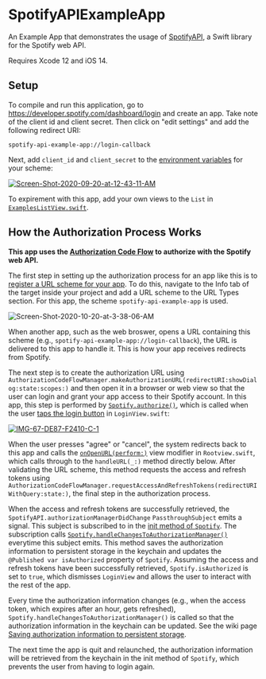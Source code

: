 # SpotifyAPIExampleApp

An Example App that demonstrates the usage of [SpotifyAPI](https://github.com/Peter-Schorn/SpotifyAPI), a Swift library for the Spotify web API.

Requires Xcode 12 and iOS 14.

## Setup

To compile and run this application, go to https://developer.spotify.com/dashboard/login and create an app. Take note of the client id and client secret. Then click on "edit settings" and add the following redirect URI:
```
spotify-api-example-app://login-callback
```

Next, add `client_id` and `client_secret` to the [environment variables][1] for your scheme:

<a href="https://ibb.co/NxKXZfR"><img src="https://i.ibb.co/v1kbZf9/Screen-Shot-2020-09-20-at-12-43-11-AM.png" alt="Screen-Shot-2020-09-20-at-12-43-11-AM" border="0"></a>



To expirement with this app, add your own views to the `List` in [`ExamplesListView.swift`][2].  



## How the Authorization Process Works

**This app uses the [Authorization Code Flow][3] to authorize with the Spotify web API.**

The first step in setting up the authorization process for an app like this is to [register a URL scheme for your app][4]. To do this, navigate to the Info tab of the target inside your project and add a URL scheme to the URL Types section. For this app, the scheme `spotify-api-example-app` is used.

<img src="https://i.ibb.co/qdBR6C8/Screen-Shot-2020-10-20-at-3-38-06-AM.png" alt="Screen-Shot-2020-10-20-at-3-38-06-AM" border="0">

When another app, such as the web broswer, opens a URL containing this scheme (e.g., `spotify-api-example-app://login-callback`), the URL is delivered to this app to handle it. This is how your app receives redirects from Spotify.

The next step is to create the authorization URL using `AuthorizationCodeFlowManager.makeAuthorizationURL(redirectURI:showDialog:state:scopes:)` and then open it in a browser or web view so that the user can login and grant your app access to their Spotify account. In this app, this step is performed by [`Spotify.authorize()`][5], which is called when the user [taps the login button][6] in `LoginView.swift`:

<a href="https://ibb.co/Bc7ZYzV"><img src="https://i.ibb.co/17pq4vf/IMG-67-DE87-F2410-C-1.jpg" alt="IMG-67-DE87-F2410-C-1" border="0"></a>

When the user presses "agree" or "cancel", the system redirects back to this app and calls the [`onOpenURL(perform:)`][7] view modifier in `Rootview.swift`, which calls through to the `handleURL(_:)` method directly below. After validating the URL scheme, this method requests the access and refresh tokens using `AuthorizationCodeFlowManager.requestAccessAndRefreshTokens(redirectURIWithQuery:state:)`, the final step in the authorization process.

When the access and refresh tokens are successfully retrieved, the `SpotifyAPI.authorizationManagerDidChange` `PassthroughSubject` emits a signal. This subject is subscribed to in the [init method of `Spotify`][8]. The subscription calls [`Spotify.handleChangesToAuthorizationManager()`][9] everytime this subject emits. This method saves the authorization information to persistent storage in the keychain and updates the `@Published var isAuthorized` property of `Spotify`. Assuming the access and refresh tokens have been successfully retrieved, `Spotify.isAuthorized` is set to `true`, which dismisses `LoginView` and allows the user to interact with the rest of the app.

Every time the authorization information changes (e.g., when the access token, which expires after an hour, gets refreshed), `Spotify.handleChangesToAuthorizationManager()` is called so that the authorization information in the keychain can be updated. See the wiki page [Saving authorization information to persistent storage][10].

The next time the app is quit and relaunched, the authorization information will be retrieved from the keychain in the init method of `Spotify`, which prevents the user from having to login again.

[1]: https://help.apple.com/xcode/mac/11.4/index.html?localePath=en.lproj#/dev3ec8a1cb4
[2]:  https://github.com/Peter-Schorn/SpotifyAPIExampleApp/blob/main/SpotifyAPIExampleApp/Views/ExamplesListView.swift
[3]: https://github.com/Peter-Schorn/SpotifyAPI#authorizing-with-the-authorization-code-flow
[4]: https://developer.apple.com/documentation/xcode/allowing_apps_and_websites_to_link_to_your_content/defining_a_custom_url_scheme_for_your_app
[5]: https://github.com/Peter-Schorn/SpotifyAPIExampleApp/blob/d6996e798fb2ef96d732298572c3ad6c81569172/SpotifyAPIExampleApp/Model/Spotify.swift#L127-L150
[6]: https://github.com/Peter-Schorn/SpotifyAPIExampleApp/blob/d6996e798fb2ef96d732298572c3ad6c81569172/SpotifyAPIExampleApp/Views/LoginView.swift#L87
[7]: https://github.com/Peter-Schorn/SpotifyAPIExampleApp/blob/d6996e798fb2ef96d732298572c3ad6c81569172/SpotifyAPIExampleApp/Views/RootView.swift#L39
[8]: https://github.com/Peter-Schorn/SpotifyAPIExampleApp/blob/d6996e798fb2ef96d732298572c3ad6c81569172/SpotifyAPIExampleApp/Model/Spotify.swift#L68-L75
[9]: https://github.com/Peter-Schorn/SpotifyAPIExampleApp/blob/d6996e798fb2ef96d732298572c3ad6c81569172/SpotifyAPIExampleApp/Model/Spotify.swift#L164
[10]: https://github.com/Peter-Schorn/SpotifyAPI/wiki/Saving-authorization-information-to-persistent-storage.
